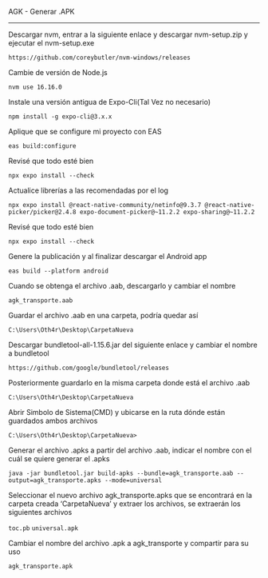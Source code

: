 AGK - Generar .APK 
______________________________________


Descargar nvm, entrar a la siguiente enlace y descargar nvm-setup.zip y ejecutar el nvm-setup.exe
 
``https://github.com/coreybutler/nvm-windows/releases``


Cambie de versión de Node.js 

``nvm use 16.16.0``


Instale una versión antigua de Expo-Cli(Tal Vez no necesario) 

``npm install -g expo-cli@3.x.x``


Aplique que se configure mi proyecto con EAS 

``eas build:configure``


Revisé que todo esté bien 

``npx expo install --check``


Actualice librerías a las recomendadas por el log 

``npx expo install @react-native-community/netinfo@9.3.7 @react-native-picker/picker@2.4.8 expo-document-picker@~11.2.2 expo-sharing@~11.2.2``


Revisé que todo esté bien 

``npx expo install --check``


Genere la publicación y al finalizar descargar el Android app

``eas build --platform android``


Cuando se obtenga el archivo .aab, descargarlo y cambiar el nombre

``agk_transporte.aab``


Guardar el archivo .aab en una carpeta, podría quedar así

``C:\Users\Oth4r\Desktop\CarpetaNueva``


Descargar bundletool-all-1.15.6.jar del siguiente enlace y cambiar el nombre a bundletool

``https://github.com/google/bundletool/releases``


Posteriormente guardarlo en la misma carpeta donde está el archivo .aab

``C:\Users\Oth4r\Desktop\CarpetaNueva``


Abrir Simbolo de Sistema(CMD) y ubicarse en la ruta dónde están guardados ambos archivos

``C:\Users\Oth4r\Desktop\CarpetaNueva>``


Generar el archivo .apks a partir del archivo .aab, indicar el nombre con el cuál se quiere generar el .apks

``java -jar bundletool.jar build-apks --bundle=agk_transporte.aab --output=agk_transporte.apks --mode=universal``


Seleccionar el nuevo archivo agk_transporte.apks que se encontrará en la carpeta creada ‘CarpetaNueva’ y extraer los archivos, se extraerán los siguientes archivos

``toc.pb``
``universal.apk``


Cambiar el nombre del archivo .apk a agk_transporte y compartir para su uso

``agk_transporte.apk``
